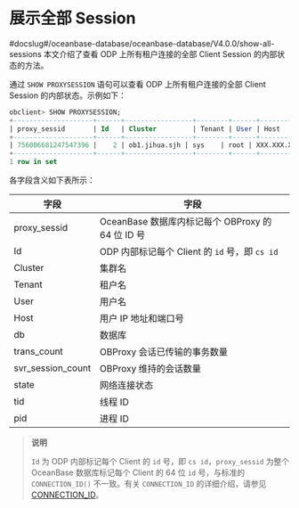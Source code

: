 # 展示全部 Session
#docslug#/oceanbase-database/oceanbase-database/V4.0.0/show-all-sessions
本文介绍了查看 ODP 上所有租户连接的全部 Client Session 的内部状态的方法。

通过 `SHOW PROXYSESSION` 语句可以查看 ODP 上所有租户连接的全部 Client Session 的内部状态。示例如下：

```sql
obclient> SHOW PROXYSESSION;
+--------------------+------+-----------------+--------+------+-----------------------+------+-------------+-------------------+-------------------+---------+---------+
| proxy_sessid       | Id   | Cluster         | Tenant | User | Host                  | db   | trans_count | svr_session_count | state             | tid     | pid     |
+--------------------+------+-----------------+--------+------+-----------------------+------+-------------+-------------------+-------------------+---------+---------+
| 756006681247547396 |    2 | ob1.jihua.sjh | sys    | root | XXX.XXX.XXX.XXX:22540 | NULL |           0 |                 1 | MCS_ACTIVE_READER | 2230520 | 2230520 |
+--------------------+------+-----------------+--------+------+-----------------------+------+-------------+-------------------+-------------------+---------+---------+
1 row in set
```

各字段含义如下表所示：

|        字段         |                   字段                   |
|-------------------|----------------------------------------|
| proxy_sessid      | OceanBase 数据库内标记每个 OBProxy 的 64 位 ID 号 |
| Id                | ODP 内部标记每个 Client 的 `id` 号，即 `cs id`   |
| Cluster           | 集群名                                    |
| Tenant            | 租户名                                    |
| User              | 用户名                                    |
| Host              | 用户 IP 地址和端口号                           |
| db                | 数据库                                    |
| trans_count       | OBProxy 会话已传输的事务数量                     |
| svr_session_count | OBProxy 维持的会话数量                        |
| state             | 网络连接状态                                 |
| tid               | 线程 ID                                  |
| pid               | 进程 ID                                  |

>**说明**
>
>`Id` 为 ODP 内部标记每个 Client 的 `id` 号，即 `cs id`，`proxy_sessid` 为整个 OceanBase 数据库标记每个 Client 的 64 位 `id` 号，与标准的 `CONNECTION_ID()` 不一致。有关 `CONNECTION_ID` 的详细介绍，请参见 [CONNECTION_ID](../../../7.reference/2.sql-syntax/2.common-tenant-mysql-mode/4.functions/6.information-functions/5.CONNECTION_ID.md)。
